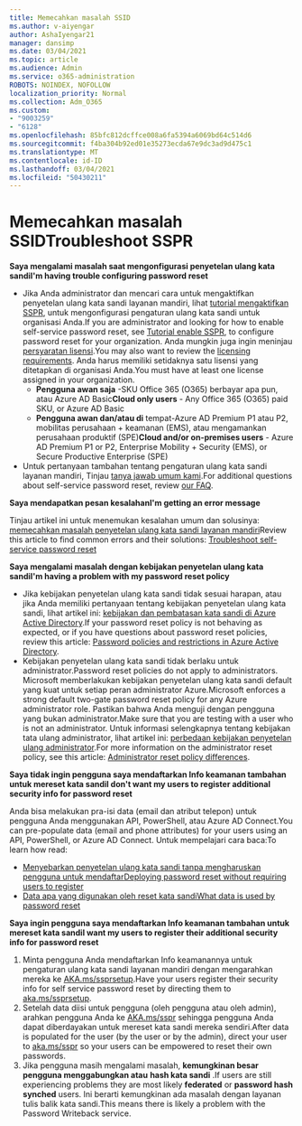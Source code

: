 ```yaml
---
title: Memecahkan masalah SSID
ms.author: v-aiyengar
author: AshaIyengar21
manager: dansimp
ms.date: 03/04/2021
ms.topic: article
ms.audience: Admin
ms.service: o365-administration
ROBOTS: NOINDEX, NOFOLLOW
localization_priority: Normal
ms.collection: Adm_O365
ms.custom:
- "9003259"
- "6128"
ms.openlocfilehash: 85bfc812dcffce008a6fa5394a6069bd64c514d6
ms.sourcegitcommit: f4ba304b92ed01e35273ecda67e9dc3ad9d475c1
ms.translationtype: MT
ms.contentlocale: id-ID
ms.lasthandoff: 03/04/2021
ms.locfileid: "50430211"
---
```

# <a name="troubleshoot-sspr"></a><span data-ttu-id="c0a03-102">Memecahkan masalah SSID</span><span class="sxs-lookup"><span data-stu-id="c0a03-102">Troubleshoot SSPR</span></span>

<span data-ttu-id="c0a03-103">**Saya mengalami masalah saat mengonfigurasi penyetelan ulang kata sandi**</span><span class="sxs-lookup"><span data-stu-id="c0a03-103">**I'm having trouble configuring password reset**</span></span>

- <span data-ttu-id="c0a03-104">Jika Anda administrator dan mencari cara untuk mengaktifkan penyetelan ulang kata sandi layanan mandiri, lihat [tutorial mengaktifkan SSPR](https://docs.microsoft.com/azure/active-directory/authentication/tutorial-enable-sspr), untuk mengonfigurasi pengaturan ulang kata sandi untuk organisasi Anda.</span><span class="sxs-lookup"><span data-stu-id="c0a03-104">If you are administrator and looking for how to enable self-service password reset, see [Tutorial enable SSPR](https://docs.microsoft.com/azure/active-directory/authentication/tutorial-enable-sspr), to configure password reset for your organization.</span></span> <span data-ttu-id="c0a03-105">Anda mungkin juga ingin meninjau [persyaratan lisensi](https://docs.microsoft.com/azure/active-directory/authentication/concept-sspr-licensing?WT.mc_id=Portal-Microsoft_Azure_Support).</span><span class="sxs-lookup"><span data-stu-id="c0a03-105">You may also want to review the [licensing requirements](https://docs.microsoft.com/azure/active-directory/authentication/concept-sspr-licensing?WT.mc_id=Portal-Microsoft_Azure_Support).</span></span> <span data-ttu-id="c0a03-106">Anda harus memiliki setidaknya satu lisensi yang ditetapkan di organisasi Anda.</span><span class="sxs-lookup"><span data-stu-id="c0a03-106">You must have at least one license assigned in your organization.</span></span>
    - <span data-ttu-id="c0a03-107">**Pengguna awan saja** -SKU Office 365 (O365) berbayar apa pun, atau Azure AD Basic</span><span class="sxs-lookup"><span data-stu-id="c0a03-107">**Cloud only users** - Any Office 365 (O365) paid SKU, or Azure AD Basic</span></span>
    - <span data-ttu-id="c0a03-108">**Pengguna awan dan/atau di** tempat-Azure AD Premium P1 atau P2, mobilitas perusahaan + keamanan (EMS), atau mengamankan perusahaan produktif (SPE)</span><span class="sxs-lookup"><span data-stu-id="c0a03-108">**Cloud and/or on-premises users** - Azure AD Premium P1 or P2, Enterprise Mobility + Security (EMS), or Secure Productive Enterprise (SPE)</span></span>
- <span data-ttu-id="c0a03-109">Untuk pertanyaan tambahan tentang pengaturan ulang kata sandi layanan mandiri, Tinjau [tanya jawab umum kami](https://docs.microsoft.com/azure/active-directory/authentication/active-directory-passwords-faq?WT.mc_id=Portal-Microsoft_Azure_Support).</span><span class="sxs-lookup"><span data-stu-id="c0a03-109">For additional questions about self-service password reset, review [our FAQ](https://docs.microsoft.com/azure/active-directory/authentication/active-directory-passwords-faq?WT.mc_id=Portal-Microsoft_Azure_Support).</span></span>

<span data-ttu-id="c0a03-110">**Saya mendapatkan pesan kesalahan**</span><span class="sxs-lookup"><span data-stu-id="c0a03-110">**I'm getting an error message**</span></span>

<span data-ttu-id="c0a03-111">Tinjau artikel ini untuk menemukan kesalahan umum dan solusinya: [memecahkan masalah penyetelan ulang kata sandi layanan mandiri](https://docs.microsoft.com/azure/active-directory/authentication/active-directory-passwords-troubleshoot?WT.mc_id=Portal-Microsoft_Azure_Support)</span><span class="sxs-lookup"><span data-stu-id="c0a03-111">Review this article to find common errors and their solutions: [Troubleshoot self-service password reset](https://docs.microsoft.com/azure/active-directory/authentication/active-directory-passwords-troubleshoot?WT.mc_id=Portal-Microsoft_Azure_Support)</span></span>

<span data-ttu-id="c0a03-112">**Saya mengalami masalah dengan kebijakan penyetelan ulang kata sandi**</span><span class="sxs-lookup"><span data-stu-id="c0a03-112">**I'm having a problem with my password reset policy**</span></span>

- <span data-ttu-id="c0a03-113">Jika kebijakan penyetelan ulang kata sandi tidak sesuai harapan, atau jika Anda memiliki pertanyaan tentang kebijakan penyetelan ulang kata sandi, lihat artikel ini: [kebijakan dan pembatasan kata sandi di Azure Active Directory](https://docs.microsoft.com/azure/active-directory/authentication/concept-sspr-policy?WT.mc_id=Portal-Microsoft_Azure_Support).</span><span class="sxs-lookup"><span data-stu-id="c0a03-113">If your password reset policy is not behaving as expected, or if you have questions about password reset policies, review this article: [Password policies and restrictions in Azure Active Directory](https://docs.microsoft.com/azure/active-directory/authentication/concept-sspr-policy?WT.mc_id=Portal-Microsoft_Azure_Support).</span></span>
- <span data-ttu-id="c0a03-114">Kebijakan penyetelan ulang kata sandi tidak berlaku untuk administrator.</span><span class="sxs-lookup"><span data-stu-id="c0a03-114">Password reset policies do not apply to administrators.</span></span> <span data-ttu-id="c0a03-115">Microsoft memberlakukan kebijakan penyetelan ulang kata sandi default yang kuat untuk setiap peran administrator Azure.</span><span class="sxs-lookup"><span data-stu-id="c0a03-115">Microsoft enforces a strong default two-gate password reset policy for any Azure administrator role.</span></span> <span data-ttu-id="c0a03-116">Pastikan bahwa Anda menguji dengan pengguna yang bukan administrator.</span><span class="sxs-lookup"><span data-stu-id="c0a03-116">Make sure that you are testing with a user who is not an administrator.</span></span> <span data-ttu-id="c0a03-117">Untuk informasi selengkapnya tentang kebijakan tata ulang administrator, lihat artikel ini: [perbedaan kebijakan penyetelan ulang administrator](https://docs.microsoft.com/azure/active-directory/authentication/concept-sspr-policy?WT.mc_id=Portal-Microsoft_Azure_Support#administrator-reset-policy-differences).</span><span class="sxs-lookup"><span data-stu-id="c0a03-117">For more information on the administrator reset policy, see this article: [Administrator reset policy differences](https://docs.microsoft.com/azure/active-directory/authentication/concept-sspr-policy?WT.mc_id=Portal-Microsoft_Azure_Support#administrator-reset-policy-differences).</span></span>

<span data-ttu-id="c0a03-118">**Saya tidak ingin pengguna saya mendaftarkan Info keamanan tambahan untuk mereset kata sandi**</span><span class="sxs-lookup"><span data-stu-id="c0a03-118">**I don't want my users to register additional security info for password reset**</span></span>

<span data-ttu-id="c0a03-119">Anda bisa melakukan pra-isi data (email dan atribut telepon) untuk pengguna Anda menggunakan API, PowerShell, atau Azure AD Connect.</span><span class="sxs-lookup"><span data-stu-id="c0a03-119">You can pre-populate data (email and phone attributes) for your users using an API, PowerShell, or Azure AD Connect.</span></span> <span data-ttu-id="c0a03-120">Untuk mempelajari cara baca:</span><span class="sxs-lookup"><span data-stu-id="c0a03-120">To learn how read:</span></span>

- [<span data-ttu-id="c0a03-121">Menyebarkan penyetelan ulang kata sandi tanpa mengharuskan pengguna untuk mendaftar</span><span class="sxs-lookup"><span data-stu-id="c0a03-121">Deploying password reset without requiring users to register</span></span>](https://docs.microsoft.com/azure/active-directory/active-directory-passwords-data?WT.mc_id=Portal-Microsoft_Azure_Support#set-and-read-authentication-data-using-powershell)
- [<span data-ttu-id="c0a03-122">Data apa yang digunakan oleh reset kata sandi</span><span class="sxs-lookup"><span data-stu-id="c0a03-122">What data is used by password reset</span></span>](https://docs.microsoft.com/azure/active-directory/active-directory-passwords-data?WT.mc_id=Portal-Microsoft_Azure_Support)

<span data-ttu-id="c0a03-123">**Saya ingin pengguna saya mendaftarkan Info keamanan tambahan untuk mereset kata sandi**</span><span class="sxs-lookup"><span data-stu-id="c0a03-123">**I want my users to register their additional security info for password reset**</span></span>

1. <span data-ttu-id="c0a03-124">Minta pengguna Anda mendaftarkan Info keamanannya untuk pengaturan ulang kata sandi layanan mandiri dengan mengarahkan mereka ke [AKA.ms/ssprsetup](https://mysignins.microsoft.com/security-info).</span><span class="sxs-lookup"><span data-stu-id="c0a03-124">Have your users register their security info for self service password reset by directing them to [aka.ms/ssprsetup](https://mysignins.microsoft.com/security-info).</span></span>
1. <span data-ttu-id="c0a03-125">Setelah data diisi untuk pengguna (oleh pengguna atau oleh admin), arahkan pengguna Anda ke [AKA.ms/sspr](https://passwordreset.microsoftonline.com/) sehingga pengguna Anda dapat diberdayakan untuk mereset kata sandi mereka sendiri.</span><span class="sxs-lookup"><span data-stu-id="c0a03-125">After data is populated for the user (by the user or by the admin), direct your user to [aka.ms/sspr](https://passwordreset.microsoftonline.com/) so your users can be empowered to reset their own passwords.</span></span>
1. <span data-ttu-id="c0a03-126">Jika pengguna masih mengalami masalah, **kemungkinan besar pengguna menggabungkan atau** **hash kata sandi** .</span><span class="sxs-lookup"><span data-stu-id="c0a03-126">If users are still experiencing problems they are most likely **federated** or **password hash synched** users.</span></span> <span data-ttu-id="c0a03-127">Ini berarti kemungkinan ada masalah dengan layanan tulis balik kata sandi.</span><span class="sxs-lookup"><span data-stu-id="c0a03-127">This means there is likely a problem with the Password Writeback service.</span></span>